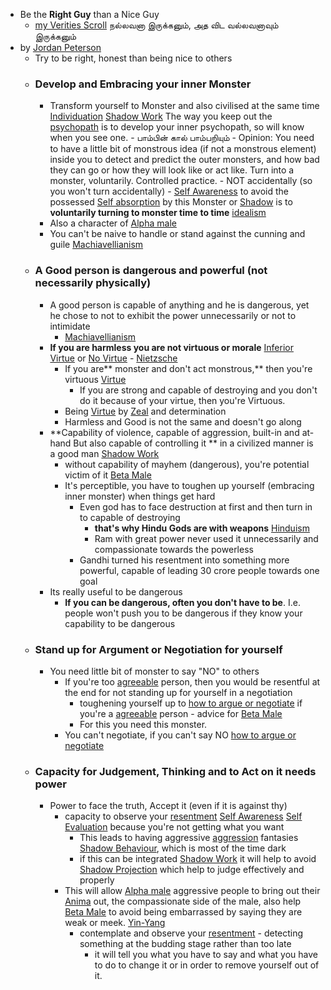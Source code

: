 - Be the **Right Guy** than a Nice Guy 
    - [my Verities Scroll]() நல்லவனா இருக்கனும், அத விட வல்லவனாவும் இருக்கனும்
- by [Jordan Peterson]()
    - Try to be right, honest than being nice to others
    - ### Develop and Embracing your inner Monster
        - Transform yourself to Monster and also civilised at the same time [Individuation]() [Shadow Work]()
            The way you keep out the [psychopath]() is to develop your inner psychopath, so will know when you see one.
                - பாம்பின் கால் பாம்பறியும்
                - Opinion: You need to have a little bit of monstrous idea (if not a monstrous element) inside you to detect and predict the outer monsters, and how bad they can go or how they will look like or act like.
            Turn into a monster, voluntarily. Controlled practice. - NOT accidentally (so you won't turn accidentally) 
                - [Self Awareness]() to avoid the possessed [Self absorption]() by this Monster or [Shadow]() is to **voluntarily turning to monster time to time** [idealism]()
        - Also a character of [Alpha male]()
        - You can't be naive to handle or stand against the cunning and guile [Machiavellianism]()
    - ### A Good person is dangerous and powerful (not necessarily physically)
        - A good person is capable of anything and he is dangerous, yet he chose to not to exhibit the power unnecessarily or not to intimidate
            - [Machiavellianism]()
        - **If you are harmless you are not virtuous or morale** [Inferior Virtue]() or [No Virtue]() - [Nietzsche]()
            - If you are** monster and don't act monstrous,** then you're virtuous [Virtue]()
                - If you are strong and capable of destroying and you don't do it because of your virtue, then you're Virtuous. 
            - Being [Virtue]() by [Zeal]() and determination
            - Harmless and Good is not the same and doesn't go along
        - **Capability of violence, capable of aggression, built-in and at-hand But also capable of controlling it ** in a civilized manner is a good man [Shadow Work]()
            - without capability of mayhem (dangerous), you're potential victim of it [Beta Male]()
            - It's perceptible, you have to toughen up yourself (embracing inner monster) when things get hard
                - Even god has to face destruction at first and then turn in to capable of destroying
                    - **that's why Hindu Gods are with weapons** [Hinduism]()
                    - Ram with great power never used it unnecessarily and compassionate towards the powerless
                - Gandhi turned his resentment into something more powerful, capable of leading 30 crore people towards one goal
        - Its really useful to be dangerous
            - **If you can be dangerous, often you don't have to be**. I.e. people won't push you to be dangerous if they know your capability to be dangerous
    - ### Stand up for Argument or Negotiation for yourself
        - You need little bit of monster to say "NO" to others
            - If you're too [agreeable]() person, then you would be resentful at the end for not standing up for yourself in a negotiation
                - toughening yourself up to [how to argue or negotiate]() if you're a [agreeable]() person - advice for [Beta Male]()
                - For this you need this monster.
            - You can't negotiate, if you can't say NO [how to argue or negotiate]()
    - ### Capacity for Judgement, Thinking and to Act on it needs power
        - Power to face the truth, Accept it (even if it is against thy)
            - capacity to observe your [resentment]() [Self Awareness]() [Self Evaluation]() because you're not getting what you want
                - This leads to having aggressive [aggression]() fantasies [Shadow Behaviour](), which is most of the time dark
                - if this can be integrated [Shadow Work]() it will help to avoid [Shadow Projection]() which help to judge effectively and properly
            - This will allow [Alpha male]() aggressive people to bring out their [Anima]() out, the compassionate side of the male, also help [Beta Male]() to avoid being embarrassed by saying they are weak or meek. [Yin-Yang]()
                - contemplate and observe your [resentment]() - detecting something at the budding stage rather than too late
                    - it will tell you what you have to say and what you have to do to change it or in order to remove yourself out of it.
